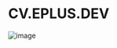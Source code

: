# CV.EPLUS.DEV

![image](https://github.com/user-attachments/assets/5bb103f6-3639-4cf3-acd5-069024ef6263)
